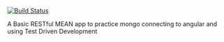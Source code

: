 [![Build
Status](https://travis-ci.org/weezy93/first-mean-crud-app.svg?branch=master)](https://travis-ci.org/weezy93/first-mean-crud-app)

A Basic RESTful MEAN app to practice mongo connecting to angular and using Test
Driven Development
